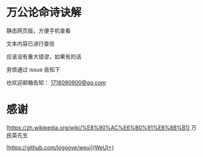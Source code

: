 
# 万公论命诗诀解

静态网页版，方便手机查看

文本内容已进行查验

应该没有重大错谬，如果有的话

劳烦通过 issue 告知下

也欢迎邮箱告知： 1718090900@qq.com

# 感谢

[https://zh.wikipedia.org/wiki/%E8%90%AC%E6%B0%91%E8%8B%B1] 万民英先生

[https://github.com/logoove/weui](WeUI+)